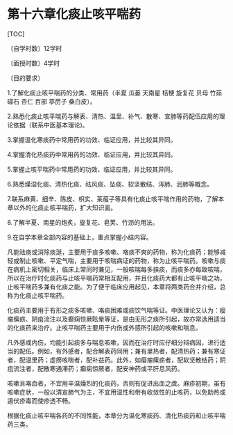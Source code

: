 # 第十六章化痰止咳平喘药

[TOC]

〔自学时数〕12学时

〔面授时数〕4学时

〔目的要求〕

1.了解化痰止咳平喘药的分类、常用药（半夏  瓜蒌  天南星 桔梗  旋复花  贝母  竹茹  礞石   杏仁   百部    葶苈子   桑白皮）。

2.熟悉化痰止咳平喘药与解表、清热、温里、补气、散寒、宣肺等药配伍应用的理论依据（联系中医基本理论)。

3.掌握温化寒痰药中常用药的功效、临证应用，并比较其异同。

4.掌握清化热痰药中常用药的功效、临证应用，并比较其异同。

5.掌握止咳平喘药中常用药的功效、临证应用，并比较其异同。

6.熟悉燥湿化痰、清热化痰、祛风痰、坠痰、软坚散结、泻肺、润肺等概念。

7.联系麻黄、细辛、陈皮、枳实、莱菔子等具有化痰止咳平喘作用的药物，了解本章以外的化痰止咳平喘药，扩大知识面。

8.了解半夏、南星的炮炙，旋复花、皂荚、竹沥的用法。

9.在自学本章全部内容的基础上，重点掌握小结内容。

凡能祛痰或消除痰涎，主要用于痰多咳嗽、咯痰不爽的药物，称为化痰药；能够减轻或制止咳嗽、平定气喘，主要用于咳喘病证的药物，称为止咳平喘药。咳嗽与痰在病机上密切相关，临床上常同时兼见，一般咳喘每多挟痰，而痰多亦每致咳喘，所以在治疗时化痰药与止咳平喘药常相互配用，并且化痰药大都有止咳平喘之功，止咳平喘药多兼有化痰之能。为了便于临床应用起见，本章将两类药合并介绍，总称为化痰止咳平喘药。

化痰药主要用于有形之痰多咳嗽、咯痰困难或痰饮气喘等证。中医理论又认为：瘿瘤瘰疬、阴疽流注以及癫痫惊厥眩晕等证，是由无形之痰所引起，故亦常选用适当的化痰药来治疗。止咳平喘药主要用于内伤或外感所引起的咳嗽和喘息。

凡外感或内伤，均能引起痰多与喘息咳嗽，因而在治疗时应仔细分辩病因，进行适当的配伍。例如，有外感者，配合解表药同用；兼有里热者，配清热药；兼有寒证者，配温里药；虚痨咳喘者，配补益药。此外，如瘿瘤瘰疬者，配软坚散结药；阴疽流注者，配散寒通滞药；癫痫惊厥者，配安神药或平肝息风药。

咳嗽且咯血者，不宜用辛温燥烈的化痰药，否则有促进出血之虞。麻疹初期，虽有咳嗽症状，一般以清宣肺气为主，不宜用温性和带有收敛性的止咳药，以免助热或遏伏疹毒而使疹透不畅。

根据化痰止咳平喘各药的不同性能，本章分为温化寒痰药、清化热痰药和止咳平喘药三类。

